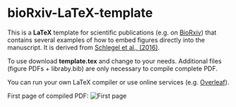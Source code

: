# bioRxiv-LaTeX-template

This is a **LaTeX** template for scientific publications (e.g. on [BioRxiv](http://www.biorxiv.org)) that contains several examples of how to embed figures directly into the manuscript. It is derived from [Schlegel et al., (2016)](http://biorxiv.org/content/early/2016/04/07/044990).

To use download **template.tex** and change to your needs. Additional files (figure PDFs + libraby.bib) are only necessary to compile complete PDF.

You can run your own LaTeX compiler or use online services (e.g. [Overleaf](http://www.overleaf.com)).

First page of compiled PDF:
![First page](https://cloud.githubusercontent.com/assets/7161148/14603540/9bda1faa-056e-11e6-9983-f1200dcadfbc.PNG)
